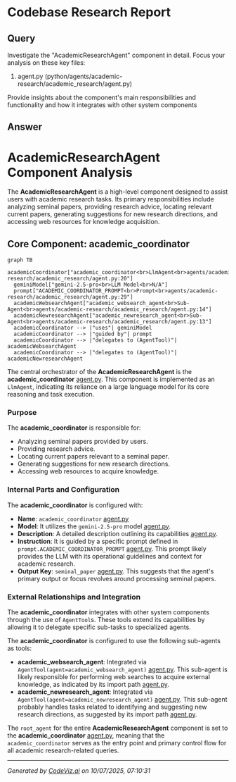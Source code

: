# Codebase Research Report

## Query
Investigate the "AcademicResearchAgent" component in detail. Focus your analysis on these key files:
1. agent.py (python/agents/academic-research/academic_research/agent.py)

Provide insights about the component's main responsibilities and functionality and how it integrates with other system components

## Answer
# AcademicResearchAgent Component Analysis

The **AcademicResearchAgent** is a high-level component designed to assist users with academic research tasks. Its primary responsibilities include analyzing seminal papers, providing research advice, locating relevant current papers, generating suggestions for new research directions, and accessing web resources for knowledge acquisition.

## Core Component: academic_coordinator

```mermaid
graph TB
  academicCoordinator["academic_coordinator<br>LlmAgent<br>agents/academic-research/academic_research/agent.py:20"]
  geminiModel["gemini-2.5-pro<br>LLM Model<br>N/A"]
  prompt["ACADEMIC_COORDINATOR_PROMPT<br>Prompt<br>agents/academic-research/academic_research/agent.py:29"]
  academicWebsearchAgent["academic_websearch_agent<br>Sub-Agent<br>agents/academic-research/academic_research/agent.py:14"]
  academicNewresearchAgent["academic_newresearch_agent<br>Sub-Agent<br>agents/academic-research/academic_research/agent.py:13"]
  academicCoordinator --> |"uses"| geminiModel
  academicCoordinator --> |"guided by"| prompt
  academicCoordinator --> |"delegates to (AgentTool)"| academicWebsearchAgent
  academicCoordinator --> |"delegates to (AgentTool)"| academicNewresearchAgent
```


The central orchestrator of the **AcademicResearchAgent** is the **academic_coordinator** [agent.py](agents/academic-research/academic_research/agent.py:20). This component is implemented as an `LlmAgent`, indicating its reliance on a large language model for its core reasoning and task execution.

### Purpose
The **academic_coordinator** is responsible for:
*   Analyzing seminal papers provided by users.
*   Providing research advice.
*   Locating current papers relevant to a seminal paper.
*   Generating suggestions for new research directions.
*   Accessing web resources to acquire knowledge.

### Internal Parts and Configuration
The **academic_coordinator** is configured with:
*   **Name**: `academic_coordinator` [agent.py](agents/academic-research/academic_research/agent.py:21)
*   **Model**: It utilizes the `gemini-2.5-pro` model [agent.py](agents/academic-research/academic_research/agent.py:17,22).
*   **Description**: A detailed description outlining its capabilities [agent.py](agents/academic-research/academic_research/agent.py:23-28).
*   **Instruction**: It is guided by a specific prompt defined in `prompt.ACADEMIC_COORDINATOR_PROMPT` [agent.py](agents/academic-research/academic_research/agent.py:29). This prompt likely provides the LLM with its operational guidelines and context for academic research.
*   **Output Key**: `seminal_paper` [agent.py](agents/academic-research/academic_research/agent.py:30). This suggests that the agent's primary output or focus revolves around processing seminal papers.

### External Relationships and Integration

The **academic_coordinator** integrates with other system components through the use of `AgentTool`s. These tools extend its capabilities by allowing it to delegate specific sub-tasks to specialized agents.

The **academic_coordinator** is configured to use the following sub-agents as tools:
*   **academic_websearch_agent**: Integrated via `AgentTool(agent=academic_websearch_agent)` [agent.py](agents/academic-research/academic_research/agent.py:32). This sub-agent is likely responsible for performing web searches to acquire external knowledge, as indicated by its import path [agent.py](agents/academic-research/academic_research/agent.py:14).
*   **academic_newresearch_agent**: Integrated via `AgentTool(agent=academic_newresearch_agent)` [agent.py](agents/academic-research/academic_research/agent.py:33). This sub-agent probably handles tasks related to identifying and suggesting new research directions, as suggested by its import path [agent.py](agents/academic-research/academic_research/agent.py:13).

The `root_agent` for the entire **AcademicResearchAgent** component is set to the **academic_coordinator** [agent.py](agents/academic-research/academic_research/agent.py:36), meaning that the `academic_coordinator` serves as the entry point and primary control flow for all academic research-related queries.

---
*Generated by [CodeViz.ai](https://codeviz.ai) on 10/07/2025, 07:10:31*
